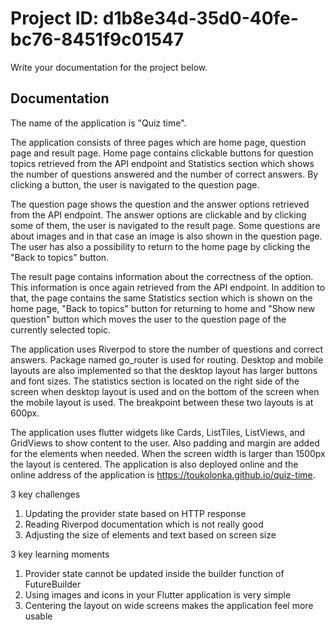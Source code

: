 # Project ID: d1b8e34d-35d0-40fe-bc76-8451f9c01547

Write your documentation for the project below.

## Documentation

The name of the application is "Quiz time".

The application consists of three pages which are home page, question page and result page.
Home page contains clickable buttons for question topics retrieved from the API endpoint and 
Statistics section which shows the number of questions answered and the number of correct 
answers. By clicking a button, the user is navigated to the question page.

The question page shows the question and the answer options retrieved from the API endpoint. 
The answer options are clickable and by clicking some of them, the user is navigated to the 
result page. Some questions are about images and in that case an image is also shown in the 
question page. The user has also a possibility to return to the home page by clicking the 
"Back to topics" button.

The result page contains information about the correctness of the option. This information is 
once again retrieved from the API endpoint. In addition to that, the page contains the 
same Statistics section which is shown on the home page, "Back to topics" button for returning 
to home and "Show new question" button which moves the user to the question page of the 
currently selected topic. 

The application uses Riverpod to store the number of questions and correct answers. Package 
named go_router is used for routing. Desktop and mobile layouts are also implemented so that 
the desktop layout has larger buttons and font sizes. The statistics section is located on 
the right side of the screen when desktop layout is used and on the bottom of the screen when 
the mobile layout is used. The breakpoint between these two layouts is at 600px.

The application uses flutter widgets like Cards, ListTiles, ListViews, and GridViews to show 
content to the user. Also padding and margin are added for the elements when needed. When the 
screen width is larger than 1500px the layout is centered. The application is also deployed 
online and the online address of the application is https://toukolonka.github.io/quiz-time.

3 key challenges
1. Updating the provider state based on HTTP response
2. Reading Riverpod documentation which is not really good
3. Adjusting the size of elements and text based on screen size

3 key learning moments
1. Provider state cannot be updated inside the builder function of FutureBuilder
2. Using images and icons in your Flutter application is very simple
3. Centering the layout on wide screens makes the application feel more usable